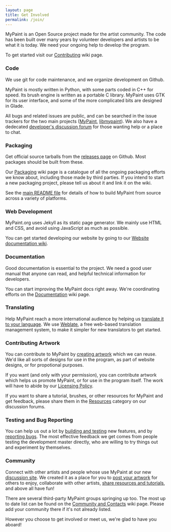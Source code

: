 ```yaml
---
layout: page
title: Get Involved
permalink: /join/
---
```


MyPaint is an Open Source project made for the artist community.
The code has been built over many years
by volunteer developers and artists
to be what it is today.
We need your ongoing help to develop the program.

To get started visit our [Contributing][contrib.main] wiki page.

### Code

We use git for code maintenance,
and we organize development on Github.

MyPaint is mostly written in Python,
with some parts coded in C++ for speed.
Its brush engine is written as a portable C library.
MyPaint uses GTK for its user interface,
and some of the more complicated bits are designed in Glade.

All bugs and related issues are public,
and can be searched in the issue trackers for the two main projects
([MyPaint][issues.mypaint], [libmypaint][issues.libmypaint]).
We also have a dedecated [developer's discussion forum][dis.developers]
for those wanting help or a place to chat.

### Packaging

Get official source tarballs
from the [releases page][code.releases] on Github.
Most packages should be built from these.

Our [Packaging][contrib.packaging] wiki page is a catalogue of all the
ongoing packaging efforts we know about,
including those made by third parties.
If you intend to start a new packaging project,
please tell us about it and link it on the wiki.

See the [main README file][code.readme] for details of
how to build MyPaint from source across a variety of platforms.

### Web Development

MyPaint.org uses Jekyll as its static page generator.
We mainly use HTML and CSS,
and avoid using JavaScript as much as possible.

You can get started developing our website by going to our
[Website documentation wiki][site.wiki].

### Documentation

Good documentation is essential to the project.
We need a good user manual that anyone can read,
and helpful technical information for developers.

You can start improving the MyPaint docs right away.
We're coordinating efforts
on the [Documentation][contrib.docs] wiki page.

### Translating

Help MyPaint reach a more international audience
by helping us [translate it to your language][contrib.translate].
We use [Weblate][integrations.weblate],
a free web-based translation management system,
to make it simpler for new translators to get started.

### Contributing Artwork

You can contribute to MyPaint
by [creating artwork][contrib.artwork] which we can reuse.
We'd like all sorts of designs for use in the program,
as part of website designs, or for propotional purposes.

If you want (and only with your permission),
you can contribute artwork which helps us promote MyPaint,
or for use in the program itself.
The work will have to abide by our [Licensing Policy][project.licensing].

If you want to share a tutorial,
brushes, or other
resources for MyPaint and get feedback,
please share them in the
[Resources][dis.resources] category
on our discussion forums.

### Testing and Bug Reporting

You can help us out a lot
by [building and testing][contrib.testing] new features,
and by [reporting bugs][contrib.bugreporting].
The most effective feedback we get
comes from people testing the development master directly,
who are willing to try things out and experiment by themselves.

### Community

Connect with other artists and people whose use MyPaint
at our new [discussion site][dis.home].
We created it as a place for you to
[post your artwork][dis.showcase] for others to enjoy,
collaborate with other artists,
[share resources and tutorials][dis.resources],
and above all have fun!

There are several third-party MyPaint groups springing up too.
The most up to date list can be found
on the [Community and Contacts][contrib.community] wiki page.
Please add your community there if it's not already listed.

However you choose to get involved or meet us,
we're glad to have you aboard!

[issues.mypaint]: https://github.com/mypaint/mypaint/issues
[issues.libmypaint]: https://github.com/mypaint/libmypaint/issues

[code.releases]: https://github.com/mypaint/mypaint/releases
[code.readme]: https://github.com/mypaint/mypaint/blob/master/README.md

[project.licensing]: https://github.com/mypaint/mypaint/wiki/Licensing-policy

[site.wiki]: https://github.com/mypaint/mypaint.github.io/wiki

[integrations.weblate]: https://weblate.org

[dis.home]: http://community.mypaint.org
[dis.developers]: http://community.mypaint.org/c/development
[dis.showcase]: http://community.mypaint.org/c/artshowcase
[dis.resources]: http://community.mypaint.org/c/resources

[contrib.main]: https://github.com/mypaint/mypaint/wiki/Contributing
[contrib.community]: https://github.com/mypaint/mypaint/wiki/Community-and-Contacts
[contrib.artwork]: https://github.com/mypaint/mypaint/wiki/Contributing-Artwork
[contrib.docs]: https://Github.com/mypaint/mypaint/wiki/Writing-Documentation
[contrib.translate]: https://github.com/mypaint/mypaint/wiki/Translating-MyPaint
[contrib.bugreporting]: https://github.com/mypaint/mypaint/wiki/Reporting-Bugs
[contrib.testing]: https://github.com/mypaint/mypaint/wiki/Building-and-Testing
[contrib.packaging]: https://github.com/mypaint/mypaint/wiki/Packaging


